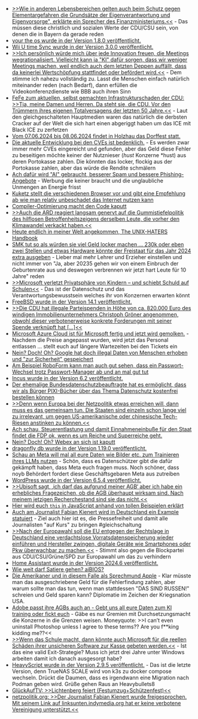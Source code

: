 * [>>Wie in anderen Lebensbereichen gelten auch beim Schutz gegen Elementargefahren die Grundsätze der Eigenverantwortung und Eigenvorsorge", erklärte ein Sprecher des Finanzministeriums.<<](https://www.sueddeutsche.de/bayern/bayern-naturkatastrophen-hilfszahlungen-1.4499947) - Das müssen diese christlich und sozialen Werte der CDU/CSU sein, von denen die in Bayern da gerade reden
* [your the os wurde in der Version 1.8.0 veröffentlicht.](https://github.com/plbrault/youre-the-os/releases/tag/v1.8.0)
* [Wii U time Sync wurde in der Version 3.0.0 veröffentlicht.](https://wiidatabase.de/wii-u-time-sync-v3-0-0/)
* [>>Ich persönlich würde mich über jede Innovation freuen, die Meetings wegrationalisiert. Vielleicht kann ja "KI" dafür sorgen, dass wir weniger Meetings machen, weil endlich auch dem letzten Deppen auffällt, dass da keinerlei Wertschöpfung stattfindet oder befördert wird.<<](https://blog.fefe.de/?ts=98a08fed) - Dem stimme ich nahezu vollständig zu. Lasst die Menschen einfach natürlich miteinander reden (nach Bedarf), dann erfüllen die Videokonferenzdienste wie BBB auch ihren Sinn
* [FeFe zum aktuellen, selbst gemachten Infrastrukturschaden der CDU: >>Tja, meine Damen und Herren. Da steht sie, die CDU. Vor den Trümmern ihres eigenen Totalversagens der letzten 50 Jahre.<<](https://blog.fefe.de/?ts=98a0f904) - Laut den gleichgeschalteten Hauptmedien waren das natürlich die derbsten Cracker auf der Welt die sich hart einen abgeriggt haben um das ICE mit Black ICE zu zerfetzen
* [Vom 07.06.2024 bis 08.06.2024 findet in Holzhau das Dorffest statt.](https://www.fva-holzhau.de/Holzhauer-Dorffest-2024.6060-1.htm)
* [Die aktuelle Entwicklung bei den CVEs ist bedenklich.](https://utcc.utoronto.ca/~cks/space/blog/tech/CVEsVsSecurityReports) - Es werden zwar immer mehr CVEs eingereicht und gefunden, aber das Geld diese Fehler zu beseitigen möchte keiner der Nutznieser (*hust* Konzerne *hust) aus deren Portokasse zahlen. Die könnten das locker, flockig aus der Portokasse zahlen, aber das würde die Rendite schmälern
* [Ach dafür wird "AI" gebraucht, besserer Spam und bessere Phishing-Angebote](https://www.schneier.com/blog/archives/2024/06/ai-will-increase-the-quantity-and-quality-of-phishing-scams.html) - Werbung die keiner braucht und die unglaubliche Unmengen an Energie frisst
* [Kuketz stellt die verschiedenen Browser vor und gibt eine Empfehlung ab wie man relativ unbeschadet das Internet nutzen kann](https://www.kuketz-blog.de/sichere-und-datenschutzfreundliche-browser-meine-empfehlungen-teil-1/)
* [Compiler-Optimierung macht den Code kaputt](https://blog.fefe.de/?ts=98a1585b)
* [>>Auch die ARD reagiert langsam genervt auf die Gummistiefelpolitik des hilflosen Betroffenheitszeigens derselben Leute, die vorher den Klimawandel verkackt haben.<<](https://blog.fefe.de/?ts=98a1ef77)
* [Heute endlich in meiner Welt angekommen, The UNIX-HATERS Handbook](https://en.wikipedia.org/wiki/The_UNIX-HATERS_Handbook)
* [SMK tut so als würden sie viel Geld locker machen ... 230k oder eben zwei Stellen und etwas Hardware könnte der Freistaat für das Jahr 2024 extra ausgeben](https://www.bildung.sachsen.de/blog/index.php/2024/06/04/startchancenprogramm/) - Lieber mal mehr Lehrer und Erzieher einstellen und nicht immer von "Ja, aber 20235 gehen wir von einem Einbruch der Geburtenrate aus und deswegen verbrennen wir jetzt hart Leute für 10 Jahre" reden
* [>>Microsoft verletzt Privatsphäre von Kindern – und schiebt Schuld auf Schulen<<](https://noyb.eu/de/microsoft-violates-childrens-privacy-blames-your-local-school) - Das ist der Datenschutz und das Verantwortungsbewusstsein welches ihr von Konzernen erwarten könnt
* [FreeBSD wurde in der Version 14.1 veröffentlicht.](https://www.phoronix.com/news/FreeBSD-14.1-Released)
* [>>Die CDU hat illegale Parteispenden in Höhe von ca. 820.000 Euro des windigen Immobilienunternehmers Christoph Gröner angenommen, obwohl dieser verbotenerweise konkrete Forderungen mit seiner Spende verknüpft hat [...]<<](https://www.die-partei.de/2024/06/04/groener-spendenskandal-projekt-cdu-minus-25-millionen-euro/)
* [Microsoft Azure Cloud ist für Microsoft fertig und jetzt wird gemolken.](https://www.borncity.com/blog/2024/06/04/kndigungen-bei-microsoft-juni-2024/) - Nachdem die Preise angepasst wurden, wird jetzt das Personal entlassen ... stellt euch auf längere Wartezeiten bei den Tickets ein
* [Nein? Doch! Oh? Google hat doch illegal Daten von Menschen erhoben und "zur Sicherheit" gespeichert](https://www.borncity.com/blog/2024/06/04/das-google-leak-tausende-privatsphren-verletzungen/)
* [Am Beispiel RoboForm kann man auch gut sehen, dass ein Passwort-Wechsel trotz Passwort-Manager ab und an mal gut tut](https://www.schneier.com/blog/archives/2024/06/breaking-a-password-manager.html)
* [Incus wurde in der Version 6.2 veröffentlicht.](https://lwn.net/Articles/977059/)
* [Der ehemalige Bundesdatenschutzbeauftragte hat es ermöglicht, dass wir als Bürger PIXI-Bücher über das Thema Datenschutz kostenfrei bestellen können](https://www.bfdi.bund.de/DE/Service/Publikationen/Pixi/Pixi_node.html)
* [>>Denn wenn Europa bei der Netzpolitik etwas erreichen will, dann muss es das gemeinsam tun. Die Staaten sind einzeln schon lange viel zu irrelevant, um gegen US-amerikanische oder chinesische Tech-Riesen anstinken zu können.<<](https://netzpolitik.org/2024/eu-staaten-steht-europa-nicht-im-weg/)
* [Ach schau, Steuerentlastung und damit Einnahmeneinbuße für den Staat findet die FDP ok, wenn es um Reiche und Superreiche geht.](https://blog.fefe.de/?ts=989e5057)
* [Nein? Doch! Oh? Webex an sich ist kaputt](https://blog.fefe.de/?ts=98a1585b)
* [dragonfly db wurde in der Version 1.19.0 veröffentlicht.](https://github.com/dragonflydb/dragonfly/releases/tag/v1.19.0)
* [Schau an Meta will mal all eure Daten wie Bilder etc. zum Trainieren ihres LLMs nutzen](https://noyb.eu/de/noyb-urges-11-dpas-immediately-stop-metas-abuse-personal-data-ai) - Schön, dass es Datenschützer gibt die dafür gekämpft haben, dass Meta euch fragen muss. Noch schöner, dass noyb Behördert fordert diese Geschäftsgebaren Meta aus zutreiben
* [WordPress wurde in der Version 6.5.4 veröffentlicht.](https://wordpress.org/news/2024/06/wordpress-6-5-4-maintenance-release/)
* [>>Ubisoft sagt, ‚ich darf das aufgrund meiner AGB‘ aber ich habe ein erhebliches Fragezeichen, ob die AGB überhaupt wirksam sind. Nach meinem jetzigen Recherchestand sind sie das nicht.<<](https://www.patrick-breyer.de/stopkillinggames-eu-kommission-nimmt-erstmals-stellung-zum-computerspiele-sterben/)
* [Hier wird euch `this` in JavaScript anhand von tollen Beispielen erklärt](https://www.freecodecamp.org/news/the-javascript-this-keyword-explained-with-examples/)
* [Auch am Journalist Fabian Kienert wird in Deutschland ein Example statuiert](https://netzpolitik.org/2024/radio-dreyeckland-bangen-um-die-pressefreiheit/) - Ziel auch hier ist es, die Pressefreiheit und damit alle Journalisten "auf Kurs" zu bringen #gleichschaltung
* [>>Nach der Europawahl soll die EU entgegen der Rechtslage in Deutschland eine verdachtslose Vorratsdatenspeicherung wieder einführen und Hersteller zwingen, digitale Geräte wie Smartphones oder Pkw überwachbar zu machen.<<](https://www.patrick-breyer.de/erster-einblick-42-kernpunkte-des-geheimen-eugoingdark-ueberwachungsplans-fuer-die-neue-eu-kommission/) - Stimmt also gegen die Blockpartei aus CDU/CSU/Grüne/SPD zur Europawahl um das zu verhindern
* [Home Assistant wurde in der Version 2024.6 veröffentlicht.](https://www.home-assistant.io/blog/2024/06/05/release-20246/)
* [Wie weit darf Satiere gehen? aiBIOS?](https://blog.fefe.de/?ts=989f791f)
* [Die Amerikaner und in diesem Falle als Sprechmund Apple](https://blog.fefe.de/?ts=989cc0c8) - Klar müsste man das ausgeschriebene Geld für die Fehlerfindung zahlen, aber warum sollte man das tun, wenn man stattdessen "DAS SIND RUSSEN!" schreien und Geld sparen kann? Diplomatie im Zeichen der Kriegsnation USA.
* [Adobe passt ihre AGBs auch an - Gebt uns all eure Daten zum KI training oder fickt euch](https://blog.fefe.de/?ts=989f39b8) - Gäbe es nur Gremien mit Durchsetzungsmacht die Konzerne in die Grenzen weisen. Moneyquote: >>I can’t even uninstall Photoshop unless I agree to these terms?? Are you f**king kidding me??<<
* [>>Wenn das Schule macht, dann könnte auch Microsoft für die reellen Schäden ihrer unsicheren Software zur Kasse gebeten werden.<<](https://blog.fefe.de/?ts=989f034b) - Ist das eine valid Exit-Strategie? Muss ich jetzt drei Jahre unter Windows arbeiten damit ich danach ausgesorgt habe?
* [HeavyScript wurde in der Version 2.9.5 veröffentlicht.](https://github.com/Heavybullets8/heavy_script/releases/tag/v2.9.5) - Das ist die letzte Version, denn TrueNAS SCALE wird von k3s zu docker compose wechseln. Drückt die Daumen, dass es irgendwann eine Migration nach Podman geben wird. Grüße gehen Raus an Heavybullets8
* [GlückAufTV: >>Lichtenberg feiert (Festumzug+Schützenfest)<<](https://www.youtube.com/watch?v=pn30qfgnPT8)
* [netzpolitik.org: >>Der Journalist Fabian Kienert wurde freigesprochen. Mit seinem Link auf linksunten.indymedia.org hat er keine verbotene Vereinigung unterstützt.<<](https://netzpolitik.org/2024/radio-dreyeckland-sieg-fuer-die-pressefreiheit/)
